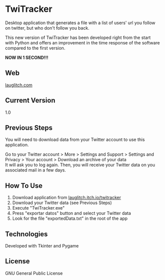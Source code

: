 # TwiTracker
Desktop application that generates a file with a list of users' url you follow on twitter, but who don't follow you back.

This new version of TwiTracker has been developed right from the start with Python and offers an improvement in the time response of the software compared to the first version.

**NOW IN 1 SECOND!!!**

## Web
[lauglitch.com](https://www.lauglitch.com)

## Current Version
1.0

## Previous Steps
You will need to download data from your Twitter account to use this application.

Go to your Twitter account > More > Settings and Support > Settings and Privacy > Your account > Download an archive of your data  
It will ask you to log again. Then, you will receive your Twitter data on you associated mail in a few days.

## How To Use
1. Download application from [lauglitch.itch.io/twitracker](https://lauglitch.itch.io/twitracker) 
2. Download your Twitter data (see Previous Steps) 
3. Execute "TwiTracker.exe" 
4. Press "exportar datos" button and select your Twitter data
5. Look for the file "exportedData.txt" in the root of the app  

## Technologies
Developed with Tkinter and Pygame

## License
GNU General Public License
